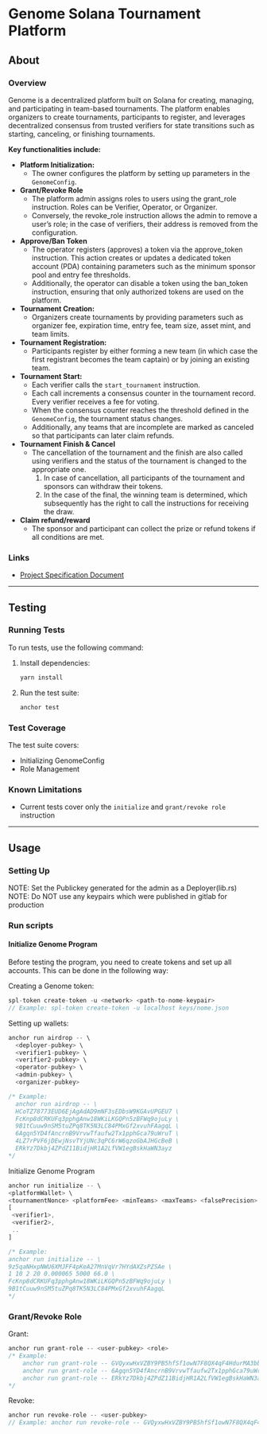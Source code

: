 # Genome Solana Tournament Platform

## About

### Overview

Genome is a decentralized platform built on Solana for creating, managing, and participating in team-based tournaments. The platform enables organizers to create tournaments, participants to register, and leverages decentralized consensus from trusted verifiers for state transitions such as starting, canceling, or finishing tournaments.

**Key functionalities include:**

- **Platform Initialization:**  
  - The owner configures the platform by setting up parameters in the `GenomeConfig`.
- **Grant/Revoke Role**  
  - The platform admin assigns roles to users using the grant_role instruction. Roles can be Verifier, Operator, or Organizer.
  - Conversely, the revoke_role instruction allows the admin to remove a user’s role; in the case of verifiers, their address is removed from the configuration.
- **Approve/Ban Token**  
  - The operator registers (approves) a token via the approve_token instruction. This action creates or updates a dedicated token account (PDA) containing parameters such as the minimum sponsor pool and entry fee thresholds.
  - Additionally, the operator can disable a token using the ban_token instruction, ensuring that only authorized tokens are used on the platform.
- **Tournament Creation:**  
  - Organizers create tournaments by providing parameters such as organizer fee, expiration time, entry fee, team size, asset mint, and team limits.
- **Tournament Registration:**  
  - Participants register by either forming a new team (in which case the first registrant becomes the team captain) or by joining an existing team.
- **Tournament Start:**  
  - Each verifier calls the `start_tournament` instruction.  
  - Each call increments a consensus counter in the tournament record. Every verifier receives a fee for voting.
  - When the consensus counter reaches the threshold defined in the `GenomeConfig`, the tournament status changes.
  - Additionally, any teams that are incomplete are marked as canceled so that participants can later claim refunds.
- **Tournament Finish & Cancel**  
  - The cancellation of the tournament and the finish are also called using verifiers and the status of the tournament is changed to the appropriate one.
    1. In case of cancellation, all participants of the tournament and sponsors can withdraw their tokens.
    2. In the case of the final, the winning team is determined, which subsequently has the right to call the instructions for receiving the draw.
- **Claim refund/reward**
  - The sponsor and participant can collect the prize or refund tokens if all conditions are met.

### Links

- [Project Specification Document](https://entangle.atlassian.net/wiki/spaces/ENTN/pages/264339472/Team+tournament+single+chain)

---

## Testing

### Running Tests

To run tests, use the following command:

1. Install dependencies:

    ```sh
    yarn install
    ```

2. Run the test suite:

    ```sh
    anchor test
    ```

### Test Coverage

The test suite covers:

- Initializing GenomeConfig
- Role Management

### Known Limitations

- Current tests cover only the `initialize` and `grant/revoke role` instruction

---

## Usage

### Setting Up

NOTE: Set the Publickey generated for the admin as a Deployer(lib.rs)
NOTE: Do NOT use any keypairs which were published in gitlab for production

### Run scripts

#### Initialize Genome Program

Before testing the program, you need to create tokens and set up all accounts. This can be done in the following way:

Creating a Genome token:

```rs
spl-token create-token -u <network> <path-to-nome-keypair>
// Example: spl-token create-token -u localhost keys/nome.json
```

Setting up wallets:

```rs
anchor run airdrop -- \
  <deployer-pubkey> \
  <verifier1-pubkey> \
  <verifier2-pubkey> \
  <operator-pubkey> \
  <admin-pubkey> \
  <organizer-pubkey>

/* Example: 
  anchor run airdrop -- \
  HCoTZ78773EUD6EjAgAdAD9mNF3sEDbsW9KGAvUPGEU7 \
  FcKnp8dCRKUFq3pphgAnw18WKiLKGQPn5zBFWq9ojuLy \
  9B1tCuuw9nSM5tuZPq8TK5N3LC84PMxGf2xvuhFAagqL \
  6Agqn5YD4fAncrnB9VrvwTfaufw2Tx1pphGca79uWruT \
  4LZ7rPVF6jDEwjNsvTYjUNc3qPC6rW6qzoGbAJHGcBeB \
  ERkYz7Dkbj4ZPdZ11BidjHR1A2LfVW1egBskHaWN3ayz
*/
```

Initialize Genome Program

```rs
anchor run initialize -- \
<platformWallet> \
<tournamentNonce> <platformFee> <minTeams> <maxTeams> <falsePrecision> <maxOrganizerFee> \
[
 <verifier1>, 
 <verifier2>, 
 ..
]

/* Example:
anchor run initialize -- \
9z5qaNHxpNWU6XMJFF4pKeA27MnVqVr7HYdAXZsPZSAe \
1 10 2 20 0.000065 5000 66.0 \
FcKnp8dCRKUFq3pphgAnw18WKiLKGQPn5zBFWq9ojuLy \
9B1tCuuw9nSM5tuZPq8TK5N3LC84PMxGf2xvuhFAagqL
*/
```

### Grant/Revoke Role

Grant:

```rs
anchor run grant-role -- <user-pubkey> <role>
/* Example: 
    anchor run grant-role -- GVQyxwHxVZBY9PB5hfSf1owN7F8QX4qF4HdurMA3bbr7 verifier
    anchor run grant-role -- 6Agqn5YD4fAncrnB9VrvwTfaufw2Tx1pphGca79uWruT operator
    anchor run grant-role -- ERkYz7Dkbj4ZPdZ11BidjHR1A2LfVW1egBskHaWN3ayz organizer
*/
```

Revoke:

```rs
anchor run revoke-role -- <user-pubkey>
// Example: anchor run revoke-role -- GVQyxwHxVZBY9PB5hfSf1owN7F8QX4qF4HdurMA3bbr7
```
